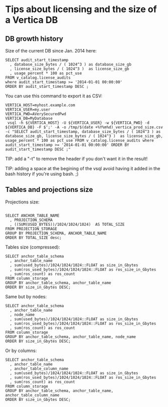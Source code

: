 # Tips about licensing and the size of a Vertica DB


## DB growth history

Size of the current DB since Jan. 2014 here:

```
SELECT audit_start_timestamp
  , database_size_bytes / ( 1024^3 ) as database_size_gb
  , license_size_bytes / ( 1024^3 )  as license_size_gb
  , usage_percent * 100 as pct_use
FROM v_catalog.license_audits
where audit_start_timestamp >= '2014-01-01 00:00:00'
ORDER BY audit_start_timestamp DESC ;
```

You can use this command to export it as CSV:
```
VERTICA_HOST=myhost.example.com
VERTICA_USER=my.user
VERTICA_PWD=AVerySecuredPwd
VERTICA_DB=MyDatabase
 vsql -h ${VERTICA_HOST} -U ${VERTICA_USER} -w ${VERTICA_PWD} -d ${VERTICA_DB} -F $';' -A -o /tmp/$(date +%Y%m%d)_vertica_prod_size.csv -c "SELECT audit_start_timestamp, database_size_bytes / ( 1024^3 ) as database_size_gb, license_size_bytes / ( 1024^3 )  as license_size_gb, usage_percent * 100 as pct_use FROM v_catalog.license_audits where audit_start_timestamp >= '2014-01-01 00:00:00' ORDER BY audit_start_timestamp DESC ;"
```

TIP: add a "-t" to remove the header if you don't want it in the result!

TIP: adding a space at the begining of the vsql avoid having it added in the
bash history if you're using bash. ;)

## Tables and projections size

Projections size:

```

SELECT ANCHOR_TABLE_NAME
  , PROJECTION_SCHEMA
  , ((SUM(USED_BYTES))/1024/1024/1024)  AS TOTAL_SIZE
FROM PROJECTION_STORAGE 
GROUP BY PROJECTION_SCHEMA, ANCHOR_TABLE_NAME
ORDER BY TOTAL_SIZE desc;
```

Tables size (compressed):

```
SELECT anchor_table_schema
  , anchor_table_name
  , sum(used_bytes)/1024/1024/1024::FLOAT as size_in_Gbytes
  , sum(ros_used_bytes)/1024/1024/1024::FLOAT as ros_size_in_Gbytes
  , sum(ros_count) as ros_count
FROM column_storage
GROUP BY anchor_table_schema, anchor_table_name
ORDER BY size_in_Gbytes DESC;
```

Same but by nodes:

```
SELECT anchor_table_schema
  , anchor_table_name
  , node_name
  , sum(used_bytes)/1024/1024/1024::FLOAT as size_in_Gbytes
  , sum(ros_used_bytes)/1024/1024/1024::FLOAT as ros_size_in_Gbytes
  , sum(ros_count) as ros_count
FROM column_storage
GROUP BY anchor_table_schema, anchor_table_name, node_name
ORDER BY size_in_Gbytes DESC;
```

Or by columns:

```
SELECT anchor_table_schema
  , anchor_table_name
  , anchor_table_column_name
  , sum(used_bytes)/1024/1024/1024::FLOAT as size_in_Gbytes
  , sum(ros_used_bytes)/1024/1024/1024::FLOAT as ros_size_in_Gbytes
  , sum(ros_count) as ros_count
FROM column_storage
GROUP BY anchor_table_schema, anchor_table_name, anchor_table_column_name
ORDER BY size_in_Gbytes DESC;
```
